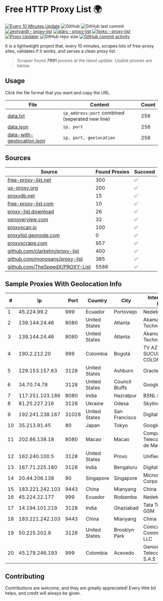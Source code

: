 
# Free HTTP Proxy List 🌍

[![Every 10 Minutes Update](https://github.com/mertguvencli/http-proxy-list/actions/workflows/main.yml/badge.svg?branch=main)](https://github.com/mertguvencli/http-proxy-list/actions/workflows/main.yml)
![GitHub](https://img.shields.io/github/license/mertguvencli/http-proxy-list)
![GitHub last commit](https://img.shields.io/github/last-commit/mertguvencli/http-proxy-list)
[![zevtyardt - proxy-list](https://img.shields.io/static/v1?label=zevtyardt&message=proxy-list&color=blue&logo=github)](https://github.com/zevtyardt/proxy-list "Go to GitHub repo")
[![stars - proxy-list](https://img.shields.io/github/stars/zevtyardt/proxy-list?style=social)](https://github.com/zevtyardt/proxy-list)
[![forks - proxy-list](https://img.shields.io/github/forks/zevtyardt/proxy-list?style=social)](https://github.com/zevtyardt/proxy-list)
[![Proxy Updater](https://github.com/zevtyardt/proxy-list/workflows/Proxy%20Updater/badge.svg)](https://github.com/zevtyardt/proxy-list/actions?query=workflow:"Proxy+Updater")
![GitHub repo size](https://img.shields.io/github/repo-size/zevtyardt/proxy-list)
[![GitHub commit activity](https://img.shields.io/github/commit-activity/m/zevtyardt/proxy-list?logo=commits)](https://github.com/zevtyardt/proxy-list/commits/main)

It is a lightweight project that, every 10 minutes, scrapes lots of free-proxy sites, validates if it works, and serves a clean proxy list.

> Scraper found **7991** proxies at the latest update. Usable proxies are below.

## Usage

Click the file format that you want and copy the URL.

|File|Content|Count|
|----|-------|-----|
|[data.txt](https://raw.githubusercontent.com/mertguvencli/http-proxy-list/main/proxy-list/data.txt)|`ip_address:port` combined (seperated new line)|256|
|[data.json](https://raw.githubusercontent.com/mertguvencli/http-proxy-list/main/proxy-list/data.json)|`ip, port`|256|
|[data-with-geolocation.json](https://raw.githubusercontent.com/mertguvencli/http-proxy-list/main/proxy-list/data-with-geolocation.json)|`ip, port, geolocation`|256|

## Sources

|Source|Found Proxies|Succeed|
|------|-------------|-------|
|[free-proxy-list.net](https://free-proxy-list.net)|300|✅|
|[us-proxy.org](https://www.us-proxy.org)|200|✅|
|[proxydb.net](http://proxydb.net)|15|✅|
|[free-proxy-list.com](https://free-proxy-list.com/?page=&port=&type%5B%5D=http&type%5B%5D=https&up_time=0&search=Search)|10|✅|
|[proxy-list.download](https://www.proxy-list.download/HTTP)|26|✅|
|[vpnoverview.com](https://vpnoverview.com/privacy/anonymous-browsing/free-proxy-servers)|32|✅|
|[proxyscan.io](https://www.proxyscan.io)|100|✅|
|[proxylist.geonode.com](https://proxylist.geonode.com/api/proxy-list?limit=300&page=1&sort_by=lastChecked&sort_type=desc&protocols=http,https)|0|✅|
|[proxyscrape.com](https://api.proxyscrape.com/v2/?request=displayproxies&protocol=http&timeout=10000&country=all&ssl=all&anonymity=all)|957|✅|
|[github.com/clarketm/proxy-list](https://raw.githubusercontent.com/clarketm/proxy-list/master/proxy-list-raw.txt)|400|✅|
|[github.com/monosans/proxy-list](https://raw.githubusercontent.com/monosans/proxy-list/main/proxies/http.txt)|385|✅|
|[github.com/TheSpeedX/PROXY-List](https://raw.githubusercontent.com/TheSpeedX/PROXY-List/master/http.txt)|5566|✅|


## Sample Proxies With Geolocation Info

|#|Ip|Port|Country|City|Internet Service Provider|
|-|--|----|-------|----|-------------------------|
|1|45.224.99.2|999|Ecuador|Portoviejo|Nedetel S.A.|
|2|139.144.24.46|8080|United States|Atlanta|Akamai Technologies, Inc.|
|3|139.144.24.46|8080|United States|Atlanta|Akamai Technologies, Inc.|
|4|190.2.212.20|999|Colombia|Bogotá|TV AZTECA SUCURSAL COLOMBIA|
|5|129.153.157.63|3128|United States|Ashburn|Oracle Corporation|
|6|34.70.74.78|3128|United States|Council Bluffs|Google LLC|
|7|117.251.103.186|8080|India|Hazratpur|BSNL Internet|
|8|81.25.227.216|3128|Ukraine|Odesa|Skyline ISP|
|9|192.241.238.167|31028|United States|San Francisco|DigitalOcean, LLC|
|10|35.213.91.45|80|Japan|Tokyo|Google LLC|
|11|202.86.138.18|8080|Macao|Macao|Companhia de Telecomunicacoes de Macau|
|12|162.240.100.5|3128|United States|Provo|Unified Layer|
|13|167.71.225.180|3128|India|Bengaluru|DigitalOcean, LLC|
|14|20.44.206.138|80|Singapore|Singapore|Microsoft Corporation|
|15|183.221.242.103|9443|China|Mianyang|China Mobile|
|16|45.224.22.177|999|Ecuador|Riobamba|Nedetel S.A.|
|17|14.194.101.219|3128|India|Ghaziabad|Tata Tele Services GSM|
|18|183.221.242.103|9443|China|Mianyang|China Mobile|
|19|50.225.202.9|3128|United States|Brooklyn Park|Comcast Cable Communications, LLC|
|20|45.179.246.193|999|Colombia|Acevedo|Genionet Telecomunicaciones S.A.S|



## Contributing

Contributions are welcome, and they are greatly appreciated! Every
little bit helps, and credit will always be given.

